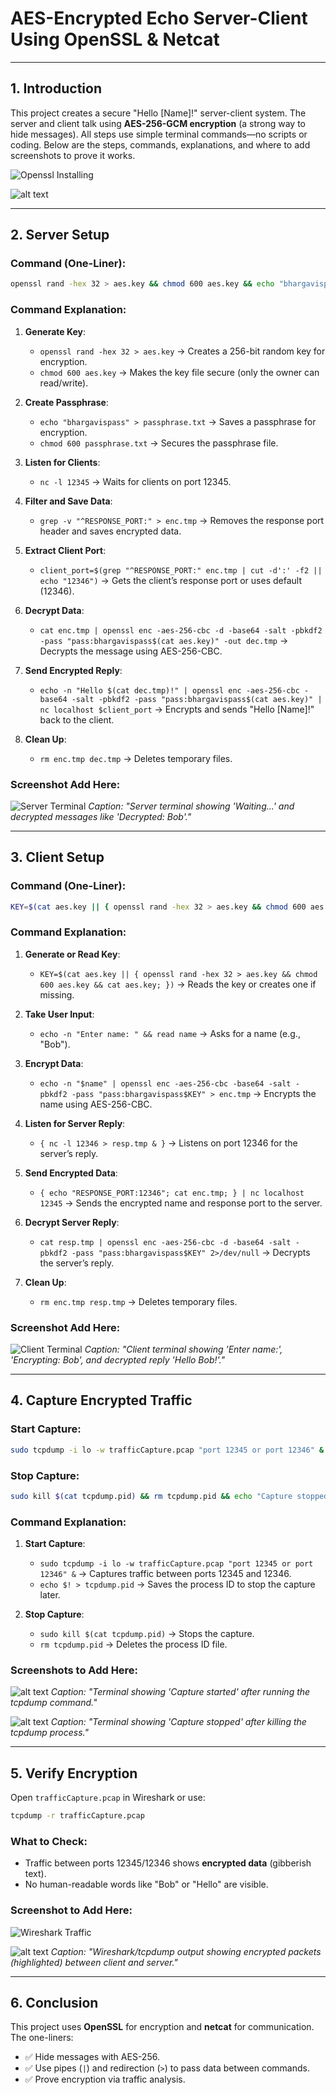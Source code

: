 # **AES-Encrypted Echo Server-Client Using OpenSSL & Netcat** 

---

## **1. Introduction**  
This project creates a secure "Hello [Name]!" server-client system. The server and client talk using **AES-256-GCM encryption** (a strong way to hide messages). All steps use simple terminal commands—no scripts or coding. Below are the steps, commands, explanations, and where to add screenshots to prove it works.  

![Openssl Installing](<Screenshot From 2025-03-06 17-53-18.png>)

![alt text](<Screenshot From 2025-03-06 18-57-55.png>)

---

## **2. Server Setup**  
### **Command (One-Liner):**  
```bash  
openssl rand -hex 32 > aes.key && chmod 600 aes.key && echo "bhargavispass" > passphrase.txt && chmod 600 passphrase.txt && while true; do echo "Waiting..." && nc -l 12345 | grep -v "^RESPONSE_PORT:" > enc.tmp && client_port=$(grep "^RESPONSE_PORT:" enc.tmp | cut -d':' -f2 || echo "12346") && cat enc.tmp | openssl enc -aes-256-cbc -d -base64 -salt -pbkdf2 -pass "pass:bhargavispass$(cat aes.key)" -out dec.tmp 2>/dev/null && echo "Decrypted: $(cat dec.tmp)" && echo -n "Hello $(cat dec.tmp)!" | openssl enc -aes-256-cbc -base64 -salt -pbkdf2 -pass "pass:bhargavispass$(cat aes.key)" | nc localhost $client_port && rm enc.tmp dec.tmp; done  
```  

### **Command Explanation:**  
1. **Generate Key**:  
   - `openssl rand -hex 32 > aes.key` → Creates a 256-bit random key for encryption.  
   - `chmod 600 aes.key` → Makes the key file secure (only the owner can read/write).  

2. **Create Passphrase**:  
   - `echo "bhargavispass" > passphrase.txt` → Saves a passphrase for encryption.  
   - `chmod 600 passphrase.txt` → Secures the passphrase file.  

3. **Listen for Clients**:  
   - `nc -l 12345` → Waits for clients on port 12345.  

4. **Filter and Save Data**:  
   - `grep -v "^RESPONSE_PORT:" > enc.tmp` → Removes the response port header and saves encrypted data.  

5. **Extract Client Port**:  
   - `client_port=$(grep "^RESPONSE_PORT:" enc.tmp | cut -d':' -f2 || echo "12346")` → Gets the client’s response port or uses default (12346).  

6. **Decrypt Data**:  
   - `cat enc.tmp | openssl enc -aes-256-cbc -d -base64 -salt -pbkdf2 -pass "pass:bhargavispass$(cat aes.key)" -out dec.tmp` → Decrypts the message using AES-256-CBC.  

7. **Send Encrypted Reply**:  
   - `echo -n "Hello $(cat dec.tmp)!" | openssl enc -aes-256-cbc -base64 -salt -pbkdf2 -pass "pass:bhargavispass$(cat aes.key)" | nc localhost $client_port` → Encrypts and sends "Hello [Name]!" back to the client.  

8. **Clean Up**:  
   - `rm enc.tmp dec.tmp` → Deletes temporary files.  

### **Screenshot Add Here:**  
![Server Terminal](<Screenshot From 2025-03-06 18-07-55.png>)
*Caption: "Server terminal showing 'Waiting...' and decrypted messages like 'Decrypted: Bob'."*  

---

## **3. Client Setup**  
### **Command (One-Liner):**  
```bash  
KEY=$(cat aes.key || { openssl rand -hex 32 > aes.key && chmod 600 aes.key && cat aes.key; }) && echo -n "Enter name: " && read name && echo "Encrypting: '$name'" && echo -n "$name" | openssl enc -aes-256-cbc -base64 -salt -pbkdf2 -pass "pass:bhargavispass$KEY" > enc.tmp && { nc -l 12346 > resp.tmp & } && sleep 1 && { echo "RESPONSE_PORT:12346"; cat enc.tmp; } | nc localhost 12345 && wait && cat resp.tmp | openssl enc -aes-256-cbc -d -base64 -salt -pbkdf2 -pass "pass:bhargavispass$KEY" 2>/dev/null && rm enc.tmp resp.tmp  
```  

### **Command Explanation:**  
1. **Generate or Read Key**:  
   - `KEY=$(cat aes.key || { openssl rand -hex 32 > aes.key && chmod 600 aes.key && cat aes.key; })` → Reads the key or creates one if missing.  

2. **Take User Input**:  
   - `echo -n "Enter name: " && read name` → Asks for a name (e.g., "Bob").  

3. **Encrypt Data**:  
   - `echo -n "$name" | openssl enc -aes-256-cbc -base64 -salt -pbkdf2 -pass "pass:bhargavispass$KEY" > enc.tmp` → Encrypts the name using AES-256-CBC.  

4. **Listen for Server Reply**:  
   - `{ nc -l 12346 > resp.tmp & }` → Listens on port 12346 for the server’s reply.  

5. **Send Encrypted Data**:  
   - `{ echo "RESPONSE_PORT:12346"; cat enc.tmp; } | nc localhost 12345` → Sends the encrypted name and response port to the server.  

6. **Decrypt Server Reply**:  
   - `cat resp.tmp | openssl enc -aes-256-cbc -d -base64 -salt -pbkdf2 -pass "pass:bhargavispass$KEY" 2>/dev/null` → Decrypts the server’s reply.  

7. **Clean Up**:  
   - `rm enc.tmp resp.tmp` → Deletes temporary files.  

### **Screenshot Add Here:**  
![Client Terminal](<Screenshot From 2025-03-06 18-07-59.png>) 
*Caption: "Client terminal showing 'Enter name:', 'Encrypting: Bob', and decrypted reply 'Hello Bob!'."*  

---

## **4. Capture Encrypted Traffic**  
### **Start Capture:**  
```bash  
sudo tcpdump -i lo -w trafficCapture.pcap "port 12345 or port 12346" & echo $! > tcpdump.pid && echo "Capture started."  
```  

### **Stop Capture:**  
```bash  
sudo kill $(cat tcpdump.pid) && rm tcpdump.pid && echo "Capture stopped."  
```  

### **Command Explanation:**  
1. **Start Capture**:  
   - `sudo tcpdump -i lo -w trafficCapture.pcap "port 12345 or port 12346" &` → Captures traffic between ports 12345 and 12346.  
   - `echo $! > tcpdump.pid` → Saves the process ID to stop the capture later.  

2. **Stop Capture**:  
   - `sudo kill $(cat tcpdump.pid)` → Stops the capture.  
   - `rm tcpdump.pid` → Deletes the process ID file.  

### **Screenshots to Add Here:**  
![alt text](<Screenshot From 2025-03-06 18-11-28.png>)
*Caption: "Terminal showing 'Capture started' after running the tcpdump command."*  

![alt text](<Screenshot From 2025-03-06 18-17-01.png>)
*Caption: "Terminal showing 'Capture stopped' after killing the tcpdump process."*
  
---

## **5. Verify Encryption**  
Open `trafficCapture.pcap` in Wireshark or use:  
```bash  
tcpdump -r trafficCapture.pcap  
```  

### **What to Check:**  
- Traffic between ports 12345/12346 shows **encrypted data** (gibberish text).  
- No human-readable words like "Bob" or "Hello" are visible.  

### **Screenshot to Add Here:**  
![Wireshark Traffic](<Screenshot From 2025-03-06 18-18-15.png>) 

![alt text](<Screenshot From 2025-03-06 18-18-25.png>)
*Caption: "Wireshark/tcpdump output showing encrypted packets (highlighted) between client and server."*  

---

## **6. Conclusion**  
This project uses **OpenSSL** for encryption and **netcat** for communication. The one-liners:  
- ✅ Hide messages with AES-256.  
- ✅ Use pipes (`|`) and redirection (`>`) to pass data between commands.  
- ✅ Prove encryption via traffic analysis.  
